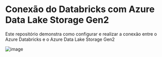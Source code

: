 # Conexão do Databricks com Azure Data Lake Storage Gen2


Este repositório demonstra como configurar e realizar a conexão entre o Azure Databricks e o Azure Data Lake Storage Gen2 

![image](https://github.com/user-attachments/assets/2bea82e1-f4f9-457a-b7b0-7c317ddb8c57)
